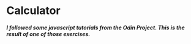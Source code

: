 # Calculator
***I followed some javascript tutorials from the Odin Project. This is the result of one of those exercises.***
